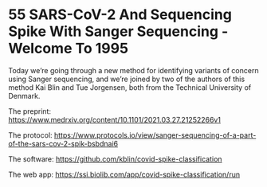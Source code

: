 # 55 SARS-CoV-2 And Sequencing Spike With Sanger Sequencing - Welcome To 1995

Today we’re going through a new method for identifying variants of concern using Sanger sequencing, and we’re joined by two of the authors of this method Kai Blin and Tue Jorgensen, both from the Technical University of Denmark. 

The preprint: 
https://www.medrxiv.org/content/10.1101/2021.03.27.21252266v1

The protocol: 
https://www.protocols.io/view/sanger-sequencing-of-a-part-of-the-sars-cov-2-spik-bsbdnai6

The software: 
https://github.com/kblin/covid-spike-classification

The web app: 
https://ssi.biolib.com/app/covid-spike-classification/run

